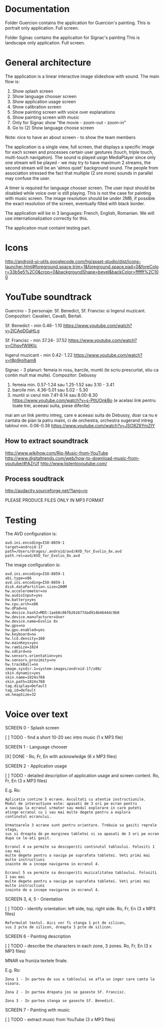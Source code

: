 Documentation
=============

Folder Guercion contains the application for Guercion's painting.
This is portrait only application.
Full screen.

Folder Sginac contains the applicaiton for Signac's painting
This is landscape only application.
Full screen.

General architecture
====================

The application is a linear interactive image slideshow with sound.
The main flow is:
1. Show splash screen
2. Show language chooser screen
3. Show application usage screen
4. Show calibration screen
5. Show painting screen with voice over explanations
6. Show painting screen with music
7. Only for Signac show "the movie - zoom-out - zoom-in"
8. Go to (2) Show language choose screen

Note: nice to have an about screen - to show the team members

The application is a single view, full screen, that displays a specific image for each screen and processes certain user gestures (touch, triple touch, multi-touch navigation).
The sound is played usign MediaPlayer since only one stream will be played - we may try to have maximum 2 streams, the second stream will be an 'almos quiet' background sound. The people from association stressed the fact that multiple (2 ore more) sounds in parallel may confuse the user.

A timer is required for language chooser screen.
The user input should be disabled while voice over is still playing. This is not the case for painting with music screen.
The image resolution should be under 2MB, if possible the exact resolution of the screen, eventually filled with black border.

The application will be in 3 languages: French, English, Romanian. We will use internationalization correctly for this.

The applicaiton must containt testing part.

Icons
=====

http://android-ui-utils.googlecode.com/hg/asset-studio/dist/icons-launcher.html#foreground.space.trim=1&foreground.space.pad=0&foreColor=33b5e5%2C0&crop=0&backgroundShape=bevel&backColor=ffffff%2C100

YouTube soundtrack
==================

Guercino - 3 personaje: Sf. Benedict, Sf. Francisc si Ingerul muzicant. Compozitori: Cavalieri, Cavalli, Bertali.

Sf. Benedict - min 0.46- 1.10
https://www.youtube.com/watch?v=2lCAqDGaHLg

Sf. Francisc - min 37.24- 37.52
https://www.youtube.com/watch?v=ClhpvfW9KIc

Ingerul muzicant - min 0.42- 1.22
https://www.youtube.com/watch?v=t8p9rolham8

Signac - 3 planuri: femeia in rosu, barcile, muntii (le scriu prescurtat, stiu ca contin mult mai multe). Compozitor: Debussy

1. femeia min. 0.57-1.24 sau 1.25-1.52 sau 3.10 - 3.41
2. barcile min. 4.36-5.01 sau 5.02 - 5.30
3. muntii si cerul min 7.41-8.14 sau 8.00-8.30
https://www.youtube.com/watch?v=s-PtlUOnkBo    (e acelasi link pentru toate trei, aceeasi suita, piese diferite)

mai am un link pentru intreg, care e aceeasi suita de Debussy, doar ca nu e cantata de pian la patru maini, ci de orchestra, orchestra sugerand intreg tabloul min. 0.06-0.38
https://www.youtube.com/watch?v=JSO8Z6YmZtY

How to extract soundtrack
-------------------------

http://www.wikihow.com/Rip-Music-from-YouTube
http://www.digitaltrends.com/web/how-to-download-music-from-youtube/#!AZrUf
http://www.listentoyoutube.com/

Process soudtrack
-----------------

http://audacity.sourceforge.net/?lang=ro

PLEASE PRODUCE FILES ONLY IN MP3 FORMAT

Testing
=======

The AVD configuration is:
```
avd.ini.encoding=ISO-8859-1
target=android-17
path=/Users/dragos/.android/avd/AVD_for_Evolio_8x.avd
path.rel=avd/AVD_for_Evolio_8x.avd
```

The image configuration is:
```
avd.ini.encoding=ISO-8859-1
abi.type=x86
avd.ini.encoding=ISO-8859-1
disk.dataPartition.size=200M
hw.accelerometer=no
hw.audioInput=yes
hw.battery=yes
hw.cpu.arch=x86
hw.dPad=no
hw.device.hash2=MD5:1aeb8c86fb261677dad914b4644dc9b8
hw.device.manufacturer=User
hw.device.name=Evolio 8x
hw.gps=no
hw.gpu.enabled=yes
hw.keyboard=no
hw.lcd.density=160
hw.mainKeys=yes
hw.ramSize=1024
hw.sdCard=no
hw.sensors.orientation=yes
hw.sensors.proximity=no
hw.trackBall=no
image.sysdir.1=system-images/android-17/x86/
skin.dynamic=yes
skin.name=1024x768
skin.path=1024x768
tag.display=Default
tag.id=default
vm.heapSize=32
```

Voice over text
===============

SCREEN 0 - Splash screen

[ ] TODO - find a short 10-20 sec intro music (1 x MP3 file)

SCREEN 1 - Language chooser

[X] DONE - Ro, Fr, En with acknowledge (6 x MP3 files)

SCREEN 2 - Application usage

[ ] TODO - detailed description of application usage and screen content. Ro, Fr, En (3 x MP3 files)

E.g. Ro:
```
Aplicatia contine 5 ecrane. Ascultati cu atentie instructiunile.
Modul de interactiune este: apasati de 3 ori pe ecran pentru 
a naviga la ecranul urmator sau modul explorare in care puteti 
atinge ecranul cu 1 sau mai multe degete pentru a explora 
continutul ecranului.

Urmatoarele 3 ecrane sunt pentru orientare. Trebuie sa gasiti reprele staga,
sus si dreapta de pe marginea tabletei si sa apasati de 3 ori pe ecran 
dupa ce le-ati gasit.

Ecranul 4 va permite sa descoperiti continutul tabloului. Folositi 1 sau mai 
multe degete pentru a naviga pe suprafata tabletei. Veti primi mai multe instructiuni 
inainte de a incepe navigarea in ecranul 4.

Ecranul 5 va permite sa descoperiti muzicalitatea tabloului. Folositi 1 sau mai 
multe degete pentru a naviga pe suprafata tabletei. Veti primi mai multe instructiuni 
inainte de a incepe navigarea in ecranul 4.
```

SCREEN 3, 4, 5 - Orientation

[ ] TODO - identify orientation: left side, top, right side. Ro, Fr, En (3 x MP3 files)

```
Reformulat textul. Aici vor fi stanga 1 pct de silicon, 
sus 2 pcte de silicon, dreapta 3 pcte de silicon.
```

SCREEN 6 - Painting description

[ ] TODO - describe the characters in each zone, 3 zones. Ro, Fr, En (3 x MP3 files)

MNAR va fruniza textele finale.

E.g. Ro:
```
Zona 1 - In partea de sus a tabloului se afla un inger care canta la vioara.

Zona 2 - In partea drepata jos se gaseste Sf. Francisc.

Zona 3 - In partea stanga se gaseste Sf. Benedict.
```

SCREEN 7 - Painting with music

[ ] TODO - extract music from YouTube (3 x MP3 files)


